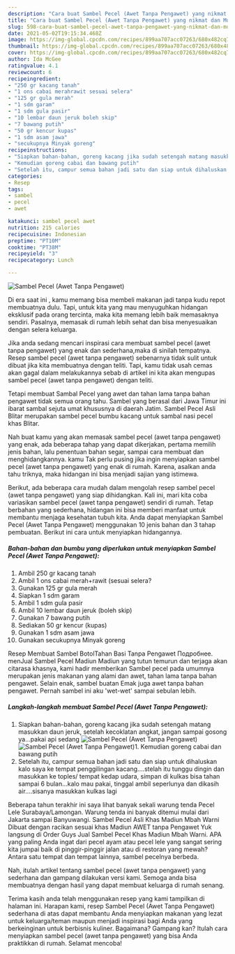 ```yaml
---
description: "Cara buat Sambel Pecel (Awet Tanpa Pengawet) yang nikmat dan Mudah Dibuat"
title: "Cara buat Sambel Pecel (Awet Tanpa Pengawet) yang nikmat dan Mudah Dibuat"
slug: 598-cara-buat-sambel-pecel-awet-tanpa-pengawet-yang-nikmat-dan-mudah-dibuat
date: 2021-05-02T19:15:34.468Z
image: https://img-global.cpcdn.com/recipes/899aa707acc07263/680x482cq70/sambel-pecel-awet-tanpa-pengawet-foto-resep-utama.jpg
thumbnail: https://img-global.cpcdn.com/recipes/899aa707acc07263/680x482cq70/sambel-pecel-awet-tanpa-pengawet-foto-resep-utama.jpg
cover: https://img-global.cpcdn.com/recipes/899aa707acc07263/680x482cq70/sambel-pecel-awet-tanpa-pengawet-foto-resep-utama.jpg
author: Ida McGee
ratingvalue: 4.1
reviewcount: 6
recipeingredient:
- "250 gr kacang tanah"
- "1 ons cabai merahrawit sesuai selera"
- "125 gr gula merah"
- "1 sdm garam"
- "1 sdm gula pasir"
- "10 lembar daun jeruk boleh skip"
- "7 bawang putih"
- "50 gr kencur kupas"
- "1 sdm asam jawa"
- "secukupnya Minyak goreng"
recipeinstructions:
- "Siapkan bahan-bahan, goreng kacang jika sudah setengah matang masukkan daun jeruk, setelah kecoklatan angkat, jangan sampai gosong ya...pakai api sedang"
- "Kemudian goreng cabai dan bawang putih"
- "Setelah itu, campur semua bahan jadi satu dan siap untuk dihaluskan kalo saya ke tempat penggilingan kacang....stelah itu tunggu dingin dan masukkan ke toples/ tempat kedap udara, simpan di kulkas bisa tahan sampai 6 bulan...kalo mau pakai, tinggal ambil seperlunya dan dikasih air....sisanya masukkan kulkas lagi"
categories:
- Resep
tags:
- sambel
- pecel
- awet

katakunci: sambel pecel awet 
nutrition: 215 calories
recipecuisine: Indonesian
preptime: "PT10M"
cooktime: "PT38M"
recipeyield: "3"
recipecategory: Lunch

---
```



![Sambel Pecel (Awet Tanpa Pengawet)](https://img-global.cpcdn.com/recipes/899aa707acc07263/680x482cq70/sambel-pecel-awet-tanpa-pengawet-foto-resep-utama.jpg)

Di era  saat ini , kamu memang bisa membeli makanan jadi tanpa kudu repot membuatnya dulu. Tapi, untuk kita yang mau menyuguhkan hidangan eksklusif pada orang tercinta, maka kita memang lebih baik memasaknya sendiri. Pasalnya, memasak di rumah lebih sehat dan bisa menyesuaikan dengan selera keluarga.

Jika anda sedang mencari inspirasi cara membuat sambel pecel (awet tanpa pengawet) yang enak dan sederhana,maka di sinilah tempatnya. Resep sambel pecel (awet tanpa pengawet)  sebenarnya tidak sulit untuk dibuat jika kita membuatnya dengan teliti. Tapi, kamu tidak usah cemas akan gagal dalam melakukannya 
sebab di artikel ini kita akan mengupas sambel pecel (awet tanpa pengawet) dengan teliti.  

Tetapi membuat Sambal Pecel yang awet dan tahan lama tanpa bahan pengawet tidak semua orang tahu. Sambel yang berasal dari Jawa Timur ini ibarat sambal sejuta umat khususnya di daerah Jatim. Sambel Pecel Asli Blitar merupakan sambel pecel bumbu kacang untuk sambal nasi pecel khas Blitar.

Nah buat kamu yang akan memasak sambel pecel (awet tanpa pengawet) yang enak, ada beberapa tahap yang dapat dikerjakan, pertama memilih jenis bahan, lalu penentuan bahan segar, sampai cara membuat dan menghidangkannya. kamu Tak perlu pusing jika ingin menyiapkan sambel pecel (awet tanpa pengawet) yang enak di rumah. Karena, asalkan anda  tahu triknya, maka hidangan ini bisa menjadi sajian yang istimewa.

Berikut, ada beberapa cara mudah dalam mengolah resep sambel pecel (awet tanpa pengawet) yang siap dihidangkan. Kali ini, mari kita coba variasikan sambel pecel (awet tanpa pengawet) sendiri di rumah. Tetap berbahan yang sederhana, hidangan ini bisa memberi manfaat untuk membantu menjaga kesehatan tubuh kita. Anda dapat menyiapkan Sambel Pecel (Awet Tanpa Pengawet) menggunakan 10 jenis bahan dan 3 tahap pembuatan. Berikut ini cara untuk menyiapkan hidangannya.

<!--inarticleads1-->

##### Bahan-bahan dan bumbu yang diperlukan untuk menyiapkan Sambel Pecel (Awet Tanpa Pengawet):

1. Ambil 250 gr kacang tanah
1. Ambil 1 ons cabai merah+rawit (sesuai selera?
1. Gunakan 125 gr gula merah
1. Siapkan 1 sdm garam
1. Ambil 1 sdm gula pasir
1. Ambil 10 lembar daun jeruk (boleh skip)
1. Gunakan 7 bawang putih
1. Sediakan 50 gr kencur (kupas)
1. Gunakan 1 sdm asam jawa
1. Gunakan secukupnya Minyak goreng


Resep Membuat Sambel BotolTahan Basi Tanpa Pengawet Подробнее. menJual Sambel Pecel Madiun Madiun yang tutun temurun dan terjaga akan citarasa khasnya, kami hadir memberikan Sambel pecel pada umumnya merupakan jenis makanan yang alami dan awet, tahan lama tanpa bahan pengawet. Selain enak, sambel buatan Emak juga awet tanpa bahan pengawet. Pernah sambel ini aku &#39;wet-wet&#39; sampai sebulan lebih. 

<!--inarticleads2-->

##### Langkah-langkah membuat Sambel Pecel (Awet Tanpa Pengawet):

1. Siapkan bahan-bahan, goreng kacang jika sudah setengah matang masukkan daun jeruk, setelah kecoklatan angkat, jangan sampai gosong ya...pakai api sedang
<img src="https://img-global.cpcdn.com/steps/8b03533c4b28a7af/160x128cq70/sambel-pecel-awet-tanpa-pengawet-langkah-memasak-1-foto.jpg" alt="Sambel Pecel (Awet Tanpa Pengawet)"><img src="https://img-global.cpcdn.com/steps/8c68223659d0ebdf/160x128cq70/sambel-pecel-awet-tanpa-pengawet-langkah-memasak-1-foto.jpg" alt="Sambel Pecel (Awet Tanpa Pengawet)">1. Kemudian goreng cabai dan bawang putih
1. Setelah itu, campur semua bahan jadi satu dan siap untuk dihaluskan kalo saya ke tempat penggilingan kacang....stelah itu tunggu dingin dan masukkan ke toples/ tempat kedap udara, simpan di kulkas bisa tahan sampai 6 bulan...kalo mau pakai, tinggal ambil seperlunya dan dikasih air....sisanya masukkan kulkas lagi


Beberapa tahun terakhir ini saya lihat banyak sekali warung tenda Pecel Lele Surabaya/Lamongan. Warung tenda ini banyak ditemui mulai dari Jakarta sampai Banyuwangi. Sambel Pecel Asli Khas Madiun Mbah Warni Dibuat dengan racikan sesuai khas Madiun AWET tanpa Pengawet Yuk langsung di Order Guys Jual Sambel Pecel Khas Madiun Mbah Warni. APA yang paling Anda ingat dari pecel ayam atau pecel lele yang sangat sering kita jumpai baik di pinggir-pinggir jalan atau di restoran yang mewah? Antara satu tempat dan tempat lainnya, sambel pecelnya berbeda. 

Nah, itulah artikel tentang  sambel pecel (awet tanpa pengawet)  yang sederhana dan gampang dilakukan versi kami. Semoga anda bisa membuatnya dengan hasil yang dapat membuat keluarga di rumah senang. 

Terima kasih anda telah menggunakan resep yang kami tampilkan di halaman ini. Harapan kami, resep  Sambel Pecel (Awet Tanpa Pengawet) sederhana di atas dapat membantu Anda menyiapkan makanan yang lezat untuk keluarga/teman maupun menjadi inspirasi bagi Anda yang berkeinginan untuk berbisnis kuliner. Bagaimana? Gampang kan? Itulah cara menyiapkan sambel pecel (awet tanpa pengawet) yang bisa Anda praktikkan di rumah. Selamat mencoba!

